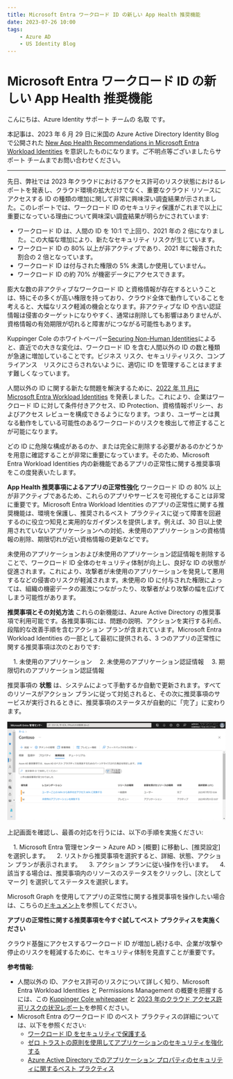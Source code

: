```yaml
---
title: Microsoft Entra ワークロード ID の新しい App Health 推奨機能
date: 2023-07-26 10:00
tags:
    - Azure AD
    - US Identity Blog
---
```


# Microsoft Entra ワークロード ID の新しい App Health 推奨機能

こんにちは、Azure Identity サポート チームの 名取 です。

本記事は、2023 年 6 月 29 日に米国の Azure Active Directory Identity Blog で公開された [New App Health Recommendations in Microsoft Entra Workload Identities](https://techcommunity.microsoft.com/t5/microsoft-entra-azure-ad-blog/new-app-health-recommendations-in-microsoft-entra-workload/ba-p/2959984) を意訳したものになります。ご不明点等ございましたらサポート チームまでお問い合わせください。

---

先日、弊社では 2023 年クラウドにおけるアクセス許可のリスク状態におけるレポートを発表し、クラウド環境の拡大だけでなく、重要なクラウド リソースにアクセスする ID の種類の増加に関して非常に興味深い調査結果が示されました。このレポートでは、ワークロード ID のセキュリティ保護がこれまで以上に重要になっている理由について興味深い調査結果が明らかにされています:

  - ワークロード ID は、人間の ID を 10:1 で上回り、2021 年の 2 倍になりました。この大幅な増加により、新たなセキュリティ リスクが生じています。
  - ワークロード ID の 80% 以上が非アクティブであり、2021 年に報告された割合の 2 倍となっています。
  - ワークロード ID は付与された権限の 5% 未満しか使用していません。
  - ワークロード ID の約 70% が機密データにアクセスできます。

膨大な数の非アクティブなワークロード ID と資格情報が存在するということは、特にその多くが高い権限を持っており、クラウド全体で動作していることを考えると、大幅なリスク軽減の機会となります。非アクティブな ID や古い認証情報は侵害のターゲットになりやすく、通常は削除しても影響はありませんが、資格情報の有効期限が切れると障害がにつながる可能性もあります。

Kuppinger Cole のホワイトペーパー[Securing Non-Human Identities](https://www.kuppingercole.com/reprints/cb05bfdbbdb25b6535a42835b77465e2#heading1)によると、直近での大きな変化は、ワークロード ID を含む人間以外の ID の数と種類が急速に増加していることです。ビジネス リスク、セキュリティリスク、コンプライアンス　リスクにさらされないように、適切に ID を管理することはますます難しくなっています。

人間以外の ID に関する新たな問題を解決するために、[2022 年 11 月に Microsoft Entra Workload Identities](https://jpazureid.github.io/blog/azure-active-directory/managing-governing-and-securing-identities-for-apps-and-services/) を発表しました。これにより、企業はワークロード ID に対して条件付きアクセス、ID Protection、資格情報ポリシー、およびアクセス レビューを構成できるようになります。つまり、ユーザーとは異なる動作をしている可能性のあるワークロードのリスクを検出して修正することが可能になります。

どの ID に危険な構成があるのか​​、または完全に削除する必要があるのかどうか​​を用意に確認することが非常に重要になっています。そのため、Microsoft Entra Workload Identities 内の新機能であるアプリの正常性に関する推奨事項をこの度発表いたします。

**App Health 推奨事項によるアプリの正常性強化**
ワークロード ID の 80% 以上が非アクティブであるため、これらのアプリやサービスを可視化することは非常に重要です。Microsoft Entra Workload Identities のアプリの正常性に関する推奨機能は、環境を保護し、推奨されるベスト プラクティスに従って障害を回避するのに役立つ知見と実用的なガイダンスを提供します。例えば、30 日以上使用されていないアプリケーションへの対処、未使用のアプリケーションの資格情報の削除、期限切れが近い資格情報の更新などです。

未使用のアプリケーションおよび未使用のアプリケーション認証情報を削除することで、ワークロード ID 全体のセキュリティ体制が向上し、良好な ID の状態が促進されます。これにより、攻撃者が未使用のアプリケーションを発見して悪用するなどの侵害のリスクが軽減されます。未使用の ID に付与された権限によっては、組織の機密データの漏洩につながったり、攻撃者がより攻撃の幅を広げてしまう可能性があります。

**推奨事項とその対処方法**
これらの新機能は、Azure Active Directory の推奨事項で利用可能です。各推奨事項には、問題の説明、アクションを実行する利点、段階的な改善手順を含むアクション プランが含まれています。Microsoft Entra Workload Identities の一部として最初に提供される、3 つのアプリの正常性に関する推奨事項は次のとおりです:
	
　1. 未使用のアプリケーション
　2. 未使用のアプリケーション認証情報
　3. 期限切れのアプリケーション認証情報

推奨事項の **状態** は、システムによって手動するか自動で更新されます。すべてのリソースがアクション プランに従って対処されると、その次に推奨事項のサービスが実行されるときに、推奨事項のステータスが自動的に「完了」に変わります。

![](./new-app-health-recommendations-in-microsoft-entra-workload-identities/new-app-health-recommendations-in-microsoft-entra-workload-identities.png)

上記画面を確認し、最善の対応を行うには、以下の手順を実施ください:

　1. Microsoft Entra 管理センター > Azure AD > [概要] に移動し、[推奨設定] を選択します。
　2. リストから推奨事項を選択すると、詳細、状態、アクション プランが表示されます。
　3. アクション プランに従い操作を行います。
　4. 該当する場合は、推奨事項内のリソースのステータスをクリックし、[次としてマーク] を選択してステータスを選択します。

 Microsoft Graph を使用してアプリの正常性に関する推奨事項を操作したい場合は、こちらの[ドキュメント](https://learn.microsoft.com/en-us/azure/active-directory/reports-monitoring/howto-use-recommendations?toc=%2Fazure%2Factive-directory%2Fworkload-identities%2Ftoc.json&bc=%2Fazure%2Factive-directory%2Fworkload-identities%2Fbreadcrumb%2Ftoc.json)を参照してください。

**アプリの正常性に関する推奨事項を今すぐ試してベスト プラクティスを実施ください**

クラウド基盤にアクセスするワークロード ID が増加し続ける中、企業が攻撃や停止のリスクを軽減するために、セキュリティ体制を見直すことが重要です。

**参考情報:**

- 人間以外の ID、アクセス許可のリスクについて詳しく知り、Microsoft Entra Workload Identities と Permissions Management の概要を把握するには、この [Kuppinger Cole whitepaper](https://www.kuppingercole.com/reprints/cb05bfdbbdb25b6535a42835b77465e2#heading1) と  [2023 年のクラウド アクセス許可リスクの状況レポート](https://query.prod.cms.rt.microsoft.com/cms/api/am/binary/RW10qzO)を参照ください。
- Microsoft Entra のワークロード ID のベスト プラクティスの詳細については、以下を参照ください:
   - [ワークロード ID をセキュリティで保護する](https://learn.microsoft.com/ja-jp/azure/active-directory/identity-protection/concept-workload-identity-risk)
  - [ゼロ トラストの原則を使用してアプリケーションのセキュリティを強化する](https://learn.microsoft.com/ja-jp/azure/active-directory/develop/zero-trust-for-developers)
  - [Azure Active Directory でのアプリケーション プロパティのセキュリティに関するベスト プラクティス](https://learn.microsoft.com/ja-jp/azure/active-directory/develop/security-best-practices-for-app-registration)


